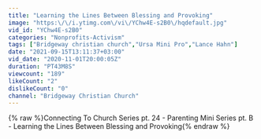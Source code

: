 ```yaml
---
title: "Learning the Lines Between Blessing and Provoking"
image: "https:\/\/i.ytimg.com\/vi\/YChw4E-s2B0\/hqdefault.jpg"
vid_id: "YChw4E-s2B0"
categories: "Nonprofits-Activism"
tags: ["Bridgeway christian church","Ursa Mini Pro","Lance Hahn"]
date: "2021-09-15T13:11:37+03:00"
vid_date: "2020-11-01T20:00:05Z"
duration: "PT43M8S"
viewcount: "189"
likeCount: "2"
dislikeCount: "0"
channel: "Bridgeway Christian Church"
---
```

{% raw %}Connecting To Church Series pt. 24 - Parenting Mini Series pt. B - Learning the Lines Between Blessing and Provoking{% endraw %}
